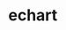 # echart

<script src="https://cdn.bootcss.com/echarts/4.1.0.rc2/echarts.min.js"></script>
<div id="main" style="width: 100%;height:100%;"></div>
<script>
    var data = {
        name: '险种',
        children: [
            {
                name: '旅意团体意外险(含武汉)',
                children: [
                    {
                        name: 'jt_accident_order.dbo.travel_accident_order(订单表)',
                        children: [
                            { name: 'tao_code(投保单号)' },
                            { name: 'tao_insurer_code(保单号)' },
                            { name: 'tao_order_type(保单类型——0是投保单、1是批单)' },
                            { name: 'tao_branch_company_id(江泰分公司ID)' },
                            { name: 'tao_branch_company_name(江泰分公司名称)' },
                            { name: 'tao_insurer_company_id(出单分公司ID)' },
                            { name: 'tao_insurer_company_name(出单分公司名称)' },
                            { name: 'tao_head_office_id(主出单总公司ID)' },
                            { name: 'tao_head_office_name(主出单公司名称)' },
                            { name: 'tao_head_office_type(出单主公司类型)' },
                            { name: 'ip_id(方案ID)' },
                            { name: 'ip_productCode(保险方案Code)' },
                            { name: 'ip_product_name(保险方案名称)' },
                            { name: 'tai_id(旅行社ID)' },
                            { name: 'tai_travel_agent_name(旅行社名称)' },
                            { name: 'tao_protected_persons(被保险人数)' },
                            { name: 'tao_effect_start_date(起保时间)' },
                            { name: 'tao_effect_end_date(止保时间)' },
                            { name: 'tao_effect_day_count(保险天数)' },
                            { name: 'tao_buy_count(购买份数)' },
                            { name: 'tao_team_number(旅行团编号)' },
                            { name: 'tao_travel_line(旅行线路)' },
                            {
                                name: 'tao_pay_typeid(支付方式)',
                                children: [
                                    { name: '1是在线支付' },
                                    { name: '2是转账支付' },
                                    { name: '3是预缴存支付' },
                                    { name: '5是支付宝支付' },
                                    { name: '6是微信支付' }
                                ]
                            },
                            { name: 'tao_pay_type(支付方式名称)' },
                            {
                                name: 'tao_pay_status(支付状态)',
                                children: [
                                    { name: '0是未支付' },
                                    { name: '1是已支付' },
                                    { name: '2是支付失败' }
                                ]
                            },
                            { name: 'tao_pay_price(支付金额)' },
                            { name: 'tao_pay_time(支付时间)' },
                            { name: 'tao_actual_pay_time(实际支付时间，已废弃)' },
                            { name: 'tao_link_man(联系人)' },
                            { name: 'tao_link_mobile(联系人电话)' },
                            { name: 'tao_scan_status(扫描件状态)' },
                            { name: 'tao_scan_filepath(扫描件路径——废弃？)' },
                            { name: 'tao_status(投保单状态)' },
                            { name: 'tao_affirm_pay' },
                            { name: 'tao_promise_discount' },
                            { name: 'tao_paytype_discount' },
                            { name: 'tao_travelduty_discount' },
                            { name: 'tao_single_person_fee' },
                            { name: 'tao_base_fee(基础保费)' },
                            { name: 'tao_total_discount' },
                            { name: 'tao_total_fee(总保费)' },
                            { name: 'tdo_submit_time(提交保单时间)' },
                            { name: 'tao_electronic_url(电子保单路径)' },
                            { name: 'tao_has_elec_url(是否生成电子保单路径)' },
                            { name: 'tao_pay_status_to_insurer(我司对保险公司支付状态)' },
                            { name: 'tao_settle_status(保险公司对我司结算状态)' },
                            { name: 'tao_send_status(向出单公司发送状态)' },
                            { name: 'tao_save_xml_result' },
                            { name: 'tao_send_count(发送次数)' },
                            { name: 'tao_IssuingDate(承保时间)' },
                            { name: 'tao_create_datetime(创建保单时间)' },
                            { name: 'tao_update_datetime(更新时间)' },
                            { name: 'tao_modify_person(修改人)' },
                            { name: 'tao_isused(是否有效：0是无效，1是有效)' },
                            { name: 'tao_insure_serial_number(保险公司返回批单号)' },
                            { name: 'tao_parent_apply_code(父级投保单号，批单才有)' },
                            { name: 'tao_insurer_validate_code' },
                            { name: 'tao_parent_one_apply_code' },
                            {
                                name: 'tao_order_change_type(投保单批改类型)',
                                children: [
                                    { name: '0是投保' },
                                    { name: '1是一般性批改' },
                                    { name: '2是批增' },
                                    { name: '3是批减' },
                                    { name: '4是契撤' },
                                    { name: '5是退保' }
                                ]
                            },
                            { name: 'tao_is_send_sms' },
                            { name: 'tao_invoice(发票抬头)' },
                            { name: 'tao_type(保单类型：1是图片保单，0是电子保单)' },
                            { name: 'tao_the_first_IssuingDate(签单时间)' },

                        ]
                    },
                    {
                        name: 'jt_accident_order.dbo.travel_accident_persons(被保人表)',
                        children: [
                            { name: 'tao_code(投保单号)' },
                            { name: 'toap_person_name(被保人名称)' },
                            { name: 'toap_credentials_type(证件类型)' },
                            { name: 'toap_person_number(证件号)' },
                            { name: 'toap_sex(性别)' },
                            { name: 'toap_person_birthday(生日)' },
                            { name: 'toap_create_datetime(添加时间)' },
                            { name: 'toap_update_datetime(编辑时间))' },
                            { name: 'toap_modify_person' },
                            { name: 'toap_isused(是否有效数据)' },
                            { name: 'toap_parent_id' },
                            { name: 'toap_picture_url' },
                            { name: 'toap_picture_url_pa' },
                            { name: 'tao_type' },
                        ]
                    },
                    { name: 'jt_travel.dbo.travel_agency_taxpayer(开票使用信息表)' }
                ]
            },
            {
                name: '赴日游专属保险（团体）',
                children: [
                    {
                        name: 'jt_order.dbo.fry_order(订单表)',
                        children: [
                            { name: 'fr_code(投保单号)' },
                            { name: 'fr_parent_code(父级投保单号)' },
                            { name: 'fr_insure_serial_number' },
                            { name: 'fr_validateCode' },
                            { name: 'fr_insurer_code(保单号)' },
                            { name: 'fr_endorse_no' },
                            { name: 'fr_order_type(保单类型)' },
                            { name: 'fr_order_change_type(投保单批单类型)' },
                            { name: 'branch_company_id(江泰分公司ID)' },
                            { name: 'branch_company_name(江泰分公司名称)' },
                            { name: 'insurer_company_pid' },
                            { name: 'insurer_company_pname' },
                            { name: 'insurer_company_cid' },
                            { name: 'insurer_company_cname' },
                            { name: 'insurer_company_aid' },
                            { name: 'insurer_company_area' },
                            { name: 'insurer_company_id(出单分公司ID)' },
                            { name: 'insurer_company_name(出单分公司名称)' },
                            { name: 'insurance_company_identify(出单总公司类型)' },
                            { name: 'head_office_id(出单总公司ID)' },
                            { name: 'head_office_name(出单总公司名称)' },
                            { name: 'tai_id(旅行社ID)' },
                            { name: 'tai_travel_agent_name(旅行社名称)' },
                            { name: 'fr_invoice(发票抬头)' },
                            { name: 'fr_link_man(联系人)' },
                            { name: 'fr_link_mobile(联系电话)' },
                            { name: 'fr_pages' },
                            { name: 'fr_travel_line(旅行线路)' },
                            { name: 'fr_team_number(旅行团编号)' },
                            { name: 'ip_id(方案ID)' },
                            { name: 'ip_product_code(方案Code)' },
                            { name: 'ip_product_name(方案名称)' },
                            { name: 'fr_effect_start_date(起始时间)' },
                            { name: 'fr_effect_end_date(止保时间)' },
                            { name: 'fr_effect_days(保险天数)' },
                            { name: 'fr_parents_count' },
                            { name: 'fr_base_fee(基础保费)' },
                            { name: 'fr_base_amount' },
                            { name: 'fr_isadd' },
                            { name: 'fr_add_fee' },
                            { name: 'fr_amount' },
                            { name: 'fr_off_amount' },
                            { name: 'fr_pay_amount' },
                            { name: 'fr_pay_typeid' },
                            { name: 'fr_pay_type' },
                            { name: 'fr_pay_status' },
                            { name: 'fr_pay_time' },
                            { name: 'fr_createtime' },
                            { name: 'fr_update_time' },
                            { name: 'fr_update_user' },
                            { name: 'fr_submit_time' },
                            { name: 'fr_trans_time' },
                            { name: 'fr_send_count' },
                            { name: 'fr_send_pdf_count' },
                            { name: 'fr_electronic_url' },
                            { name: 'fr_pay_status_to_insurer' },
                            { name: 'fr_settle_status' },
                            { name: 'fr_is_send_sms' },
                            { name: 'fr_cancel_type' },
                            { name: 'fr_ramark' },
                            { name: 'fr_status' },
                            { name: 'fr_isvalid' },
                            { name: 'fr_isUpload' },
                            { name: 'fr_upload_count' },
                            { name: 'fro_the_first_IssuingDate' },

                        ]
                    },
                    {
                        name: 'jt_order.dbo.fry_insurant(被保人表)',
                        children: [
                            { name: 'fro_code' },
                            { name: 'fri_name' },
                            { name: 'fri_card_type' },
                            { name: 'fri_card_type_name' },
                            { name: 'fri_card_no' },
                            { name: 'fri_sex' },
                            { name: 'fri_birthday' },
                            { name: 'fri_age' },
                            { name: 'fri_fee' },
                            { name: 'fri_create_time' },
                            { name: 'fri_update_time' },
                            { name: 'fri_modify_person' },
                            { name: 'fri_parent_id' },
                            { name: 'fri_isvalid' },
                        ]
                    }
                ]
            },
            {
                name: '赴台游专属保险（团体）',
                children: [
                    {
                        name: 'jt_order.dbo.fty_group_order(订单表)',
                        children: [
                            { name: 'fgo_code' },
                            { name: 'fgo_parent_code' },
                            { name: 'fgo_insure_serial_number' },
                            { name: 'fgo_validateCode' },
                            { name: 'fgo_insurer_code' },
                            { name: 'fgo_endorse_no' },
                            { name: 'fgo_order_type' },
                            { name: 'fgo_order_change_type' },
                            { name: 'branch_company_id' },
                            { name: 'branch_company_name' },
                            { name: 'insurer_company_pid' },
                            { name: 'insurer_company_pname' },
                            { name: 'insurer_company_cid' },
                            { name: 'insurer_company_cname' },
                            { name: 'insurer_company_aid' },
                            { name: 'insurer_company_area' },
                            { name: 'insurer_company_id' },
                            { name: 'insurer_company_name' },
                            { name: 'insurance_company_identify' },
                            { name: 'head_office_id' },
                            { name: 'head_office_name' },
                            { name: 'tai_id' },
                            { name: 'tai_travel_agent_name' },
                            { name: 'fgo_invoice' },
                            { name: 'fgo_link_man' },
                            { name: 'fgo_link_mobile' },
                            { name: 'fgo_pages' },
                            { name: 'fgo_travel_line' },
                            { name: 'fgo_team_number' },
                            { name: 'ip_product_code' },
                            { name: 'ip_product_name' },
                            { name: 'fgo_effect_start_date' },
                            { name: 'fgo_effect_end_date' },
                            { name: 'fgo_effect_days' },
                            { name: 'fgo_parents_count' },
                            { name: 'fgo_base_fee' },
                            { name: 'fgo_base_amount' },
                            { name: 'fgo_isadd' },
                            { name: 'fgo_add_fee' },
                            { name: 'fgo_add_amount' },
                            { name: 'fgo_amount' },
                            { name: 'fgo_off_amount' },
                            { name: 'fgo_pay_amount' },
                            { name: 'fgo_pay_typeid' },
                            { name: 'fgo_pay_type' },
                            { name: 'fgo_pay_status' },
                            { name: 'fgo_pay_time' },
                            { name: 'fgo_createtime' },
                            { name: 'fgo_update_time' },
                            { name: 'fgo_update_user' },
                            { name: 'fgo_submit_time' },
                            { name: 'fgo_trans_time' },
                            { name: 'fgo_send_count' },
                            { name: 'fgo_send_pdf_count' },
                            { name: 'fgo_electronic_url' },
                            { name: 'fgo_pay_status_to_insurer' },
                            { name: 'fgo_settle_status' },
                            { name: 'fgo_is_send_sms' },
                            { name: 'fgo_cancel_type' },
                            { name: 'fgo_ramark' },
                            { name: 'fgo_status' },
                            { name: 'fgo_isvalid' },
                            { name: 'fgo_isUpload' },
                            { name: 'fgo_upload_count' },
                            { name: 'fgo_the_first_IssuingDate' },
                        ]
                    },
                    {
                        name: 'jt_order.dbo.fty_group_insurant(被保人表)',
                        children: [
                            { name: 'fgo_code' },
                            { name: 'fgi_name' },
                            { name: 'fgi_card_type' },
                            { name: 'fgi_card_type_name' },
                            { name: 'fgi_card_no' },
                            { name: 'fgi_sex' },
                            { name: 'fgi_birthday' },
                            { name: 'fgi_age' },
                            { name: 'fgi_fee' },
                            { name: 'fgi_create_time' },
                            { name: 'fgi_update_time' },
                            { name: 'fgi_modify_person' },
                            { name: 'fgi_parent_id' },
                            { name: 'fgi_isvalid' },
                        ]
                    }
                ]
            },
            {
                name: '邮轮游专属保险',
                children: [
                    {
                        name: 'jt_order.dbo.travel_cruise_order(订单表)',
                        children: [
                            { name: 'tco_code' },
                            { name: 'tco_insure_serial_number' },
                            { name: 'tco_insurer_code' },
                            { name: 'tco_endorse_no' },
                            { name: 'tco_parent_apply_code' },
                            { name: 'tco_parent_one_apply_code' },
                            { name: 'tco_order_type' },
                            { name: 'tco_order_change_type' },
                            { name: 'tco_branch_company_id' },
                            { name: 'tco_branch_company_name' },
                            { name: 'tco_insurer_company_id' },
                            { name: 'tco_insurer_company_name' },
                            { name: 'tco_head_office_id' },
                            { name: 'tco_head_office_name' },
                            { name: 'tco_head_office_type' },
                            { name: 'ip_product_code' },
                            { name: 'ip_product_name' },
                            { name: 'tai_id' },
                            { name: 'tai_travel_agent_name' },
                            { name: 'tco_protected_persons' },
                            { name: 'tco_effect_start_date' },
                            { name: 'tco_effect_end_date' },
                            { name: 'tco_effect_day_count' },
                            { name: 'tco_retroactive_date' },
                            { name: 'tco_team_number' },
                            { name: 'tco_travel_line' },
                            { name: 'tco_cruise_no' },
                            { name: 'tco_pay_typeid' },
                            { name: 'tco_pay_type' },
                            { name: 'tco_pay_status' },
                            { name: 'tco_pay_price' },
                            { name: 'tco_pay_time' },
                            { name: 'tco_sum_amount' },
                            { name: 'tco_link_man' },
                            { name: 'tco_link_mobile' },
                            { name: 'tco_affirm_pay' },
                            { name: 'tco_submit_time' },
                            { name: 'tco_electronic_url' },
                            { name: 'tco_pay_status_to_insurer' },
                            { name: 'tco_settle_status' },
                            { name: 'tco_send_status' },
                            { name: 'tco_save_xml_result' },
                            { name: 'tco_send_count' },
                            { name: 'tco_send_policy_count' },
                            { name: 'tco_send_pdf_num' },
                            { name: 'tco_IssuingDate' },
                            { name: 'tco_create_datetime' },
                            { name: 'tco_update_datetime' },
                            { name: 'tco_modify_person' },
                            { name: 'tco_isused' },
                            { name: 'tco_invoice' },
                            { name: 'tco_is_send_sms' },
                            { name: 'tco_status' },
                            { name: 'tco_cancel_type' },
                            { name: 'tco_ramark' },
                            { name: 'tco_the_first_IssuingDate' },
                        ]
                    },
                    {
                        name: 'jt_order.dbo.travel_cruise_insurant(被保人表)',
                        children: [
                            { name: 'tco_code' },
                            { name: 'tci_name' },
                            { name: 'tci_card_type' },
                            { name: 'tci_card_type_name' },
                            { name: 'tci_card_no' },
                            { name: 'tci_sex' },
                            { name: 'tci_birthday' },
                            { name: 'tci_age' },
                            { name: 'tci_coverage' },
                            { name: 'tci_fee' },
                            { name: 'tci_create_time' },
                            { name: 'tci_update_time' },
                            { name: 'tci_modify_person' },
                            { name: 'tci_parent_id' },
                            { name: 'tci_isused' },
                        ]
                    }
                ]
            },
            {
                name: '自驾游保险',
                children: [
                    {
                        name: 'jt_order.dbo.tmi_order(订单表)',
                        children: [
                            { name: 'tmio_code' },
                            { name: 'tmio_parent_code' },
                            { name: 'tmio_insure_serial_number' },
                            { name: 'tmio_validateCode' },
                            { name: 'tmio_insurer_code' },
                            { name: 'tmio_endorse_no' },
                            { name: 'tmio_order_type' },
                            { name: 'tmio_order_change_type' },
                            { name: 'branch_company_id' },
                            { name: 'branch_company_name' },
                            { name: 'insurer_company_pid' },
                            { name: 'insurer_company_pname' },
                            { name: 'insurer_company_cid' },
                            { name: 'insurer_company_cname' },
                            { name: 'insurer_company_aid' },
                            { name: 'insurer_company_area' },
                            { name: 'insurer_company_id' },
                            { name: 'insurer_company_name' },
                            { name: 'insurance_company_identify' },
                            { name: 'head_office_id' },
                            { name: 'head_office_name' },
                            { name: 'tai_id' },
                            { name: 'tai_travel_agent_name' },
                            { name: 'tmio_invoice' },
                            { name: 'tmio_link_man' },
                            { name: 'tmio_link_mobile' },
                            { name: 'tmio_pages' },
                            { name: 'tmio_travel_line' },
                            { name: 'tmio_team_number' },
                            { name: 'ip_id' },
                            { name: 'ip_product_code' },
                            { name: 'ip_product_name' },
                            { name: 'tmio_effect_start_date' },
                            { name: 'tmio_effect_end_date' },
                            { name: 'tmio_effect_days' },
                            { name: 'tmio_parents_count' },
                            { name: 'tmio_base_fee' },
                            { name: 'tmio_base_amount' },
                            { name: 'tmio_isadd' },
                            { name: 'tmio_add_fee' },
                            { name: 'tmio_amount' },
                            { name: 'tmio_off_amount' },
                            { name: 'tmio_pay_amount' },
                            { name: 'tmio_pay_typeid' },
                            { name: 'tmio_pay_type' },
                            { name: 'tmio_pay_status' },
                            { name: 'tmio_pay_time' },
                            { name: 'tmio_createtime' },
                            { name: 'tmio_update_time' },
                            { name: 'tmio_update_user' },
                            { name: 'tmio_submit_time' },
                            { name: 'tmio_trans_time' },
                            { name: 'tmio_send_count' },
                            { name: 'tmio_send_pdf_count' },
                            { name: 'tmio_electronic_url' },
                            { name: 'tmio_pay_status_to_insurer' },
                            { name: 'tmio_settle_status' },
                            { name: 'tmio_is_send_sms' },
                            { name: 'tmio_cancel_type' },
                            { name: 'tmio_ramark' },
                            { name: 'tmio_status' },
                            { name: 'tmio_isvalid' },
                            { name: 'tmio_isUpload' },
                            { name: 'tmio_upload_count' },
                            { name: 'tmio_Type' },
                            { name: 'tmio_the_first_IssuingDate' },]
                    },
                    {
                        name: 'jt_order.dbo.tmi_insurant(被保人表)',
                        children: [
                            { name: 'tmio_code' },
                            { name: 'tmii_name' },
                            { name: 'tmii_card_type' },
                            { name: 'tmii_card_type_name' },
                            { name: 'tmii_card_no' },
                            { name: 'tmii_sex' },
                            { name: 'tmii_birthday' },
                            { name: 'tmii_age' },
                            { name: 'tmii_fee' },
                            { name: 'tmii_create_time' },
                            { name: 'tmii_update_time' },
                            { name: 'tmii_modify_person' },
                            { name: 'tmii_parent_id' },
                            { name: 'tmii_isvalid' },
                        ]
                    }
                ]
            },
            {
                name: '申根签证保险',
                children: [
                    {
                        name: 'jt_order.dbo.fey_order(订单表)',
                        children: [
                            { name: 'feo_code' },
                            { name: 'feo_parent_code' },
                            { name: 'feo_insure_serial_number' },
                            { name: 'feo_validateCode' },
                            { name: 'feo_insurer_code' },
                            { name: 'feo_endorse_no' },
                            { name: 'feo_order_type' },
                            { name: 'feo_order_change_type' },
                            { name: 'branch_company_id' },
                            { name: 'branch_company_name' },
                            { name: 'insurer_company_pid' },
                            { name: 'insurer_company_pname' },
                            { name: 'insurer_company_cid' },
                            { name: 'insurer_company_cname' },
                            { name: 'insurer_company_aid' },
                            { name: 'insurer_company_area' },
                            { name: 'insurer_company_id' },
                            { name: 'insurer_company_name' },
                            { name: 'insurance_company_identify' },
                            { name: 'head_office_id' },
                            { name: 'head_office_name' },
                            { name: 'tai_id' },
                            { name: 'tai_travel_agent_name' },
                            { name: 'feo_invoice' },
                            { name: 'feo_link_man' },
                            { name: 'feo_link_mobile' },
                            { name: 'feo_pages' },
                            { name: 'feo_travel_line' },
                            { name: 'feo_team_number' },
                            { name: 'ip_id' },
                            { name: 'ip_product_code' },
                            { name: 'ip_product_name' },
                            { name: 'feo_effect_start_date' },
                            { name: 'feo_effect_end_date' },
                            { name: 'feo_effect_days' },
                            { name: 'feo_parents_count' },
                            { name: 'feo_base_fee' },
                            { name: 'feo_base_amount' },
                            { name: 'feo_isadd' },
                            { name: 'feo_add_fee' },
                            { name: 'feo_amount' },
                            { name: 'feo_off_amount' },
                            { name: 'feo_pay_amount' },
                            { name: 'feo_pay_typeid' },
                            { name: 'feo_pay_type' },
                            { name: 'feo_pay_status' },
                            { name: 'feo_pay_time' },
                            { name: 'feo_createtime' },
                            { name: 'feo_update_time' },
                            { name: 'feo_update_user' },
                            { name: 'feo_submit_time' },
                            { name: 'feo_trans_time' },
                            { name: 'feo_send_count' },
                            { name: 'feo_send_pdf_count' },
                            { name: 'feo_electronic_url' },
                            { name: 'feo_pay_status_to_insurer' },
                            { name: 'feo_settle_status' },
                            { name: 'feo_is_send_sms' },
                            { name: 'feo_cancel_type' },
                            { name: 'feo_ramark' },
                            { name: 'feo_status' },
                            { name: 'feo_isvalid' },
                            { name: 'feo_isUpload' },
                            { name: 'feo_upload_count' },
                            { name: 'feo_the_first_IssuingDate' },
                        ]
                    },
                    {
                        name: 'jt_order.dbo.fey_insurant(被保人表)',
                        children: [
                            { name: 'feo_code' },
                            { name: 'fei_name' },
                            { name: 'fei_card_type' },
                            { name: 'fei_card_type_name' },
                            { name: 'fei_card_no' },
                            { name: 'fei_sex' },
                            { name: 'fei_birthday' },
                            { name: 'fei_age' },
                            { name: 'fei_fee' },
                            { name: 'fei_create_time' },
                            { name: 'fei_update_time' },
                            { name: 'fei_modify_person' },
                            { name: 'fei_parent_id' },
                            { name: 'fei_isvalid' },
                        ]
                    }
                ]
            },
            {
                name: '赴东南亚旅游保险',
                children: [
                    {
                        name: 'jt_order.dbo.fseay_order(订单表)',
                        children: [
                            { name: 'fseao_code' },
                            { name: 'fseao_parent_code' },
                            { name: 'fseao_insure_serial_number' },
                            { name: 'fseao_validateCode' },
                            { name: 'fseao_insurer_code' },
                            { name: 'fseao_endorse_no' },
                            { name: 'fseao_order_type' },
                            { name: 'fseao_order_change_type' },
                            { name: 'branch_company_id' },
                            { name: 'branch_company_name' },
                            { name: 'insurer_company_pid' },
                            { name: 'insurer_company_pname' },
                            { name: 'insurer_company_cid' },
                            { name: 'insurer_company_cname' },
                            { name: 'insurer_company_aid' },
                            { name: 'insurer_company_area' },
                            { name: 'insurer_company_id' },
                            { name: 'insurer_company_name' },
                            { name: 'insurance_company_identify' },
                            { name: 'head_office_id' },
                            { name: 'head_office_name' },
                            { name: 'tai_id' },
                            { name: 'tai_travel_agent_name' },
                            { name: 'fseao_invoice' },
                            { name: 'fseao_link_man' },
                            { name: 'fseao_link_mobile' },
                            { name: 'fseao_pages' },
                            { name: 'fseao_travel_line' },
                            { name: 'fseao_team_number' },
                            { name: 'ip_id' },
                            { name: 'ip_product_code' },
                            { name: 'ip_product_name' },
                            { name: 'fseao_effect_start_date' },
                            { name: 'fseao_effect_end_date' },
                            { name: 'fseao_effect_days' },
                            { name: 'fseao_parents_count' },
                            { name: 'fseao_base_fee' },
                            { name: 'fseao_base_amount' },
                            { name: 'fseao_isadd' },
                            { name: 'fseao_add_fee' },
                            { name: 'fseao_amount' },
                            { name: 'fseao_off_amount' },
                            { name: 'fseao_pay_amount' },
                            { name: 'fseao_pay_typeid' },
                            { name: 'fseao_pay_type' },
                            { name: 'fseao_pay_status' },
                            { name: 'fseao_pay_time' },
                            { name: 'fseao_createtime' },
                            { name: 'fseao_update_time' },
                            { name: 'fseao_update_user' },
                            { name: 'fseao_submit_time' },
                            { name: 'fseao_trans_time' },
                            { name: 'fseao_send_count' },
                            { name: 'fseao_send_pdf_count' },
                            { name: 'fseao_electronic_url' },
                            { name: 'fseao_pay_status_to_insurer' },
                            { name: 'fseao_settle_status' },
                            { name: 'fseao_is_send_sms' },
                            { name: 'fseao_cancel_type' },
                            { name: 'fseao_ramark' },
                            { name: 'fseao_status' },
                            { name: 'fseao_isvalid' },
                            { name: 'fseao_isUpload' },
                            { name: 'fseao_upload_count' },
                            { name: 'fseao_the_first_IssuingDate' },
                        ]
                    },
                    {
                        name: 'jt_order.dbo.fseay_insurant(被保人表)',
                        children: [
                            { name: 'fseao_code' },
                            { name: 'fseai_name' },
                            { name: 'fseai_card_type' },
                            { name: 'fseai_card_type_name' },
                            { name: 'fseai_card_no' },
                            { name: 'fseai_sex' },
                            { name: 'fseai_birthday' },
                            { name: 'fseai_age' },
                            { name: 'fseai_fee' },
                            { name: 'fseai_create_time' },
                            { name: 'fseai_update_time' },
                            { name: 'fseai_modify_person' },
                            { name: 'fseai_parent_id' },
                            { name: 'fseai_isvalid' },
                        ]
                    }
                ]
            },
            {
                name: '赴美加澳新旅游保险',
                children: [
                    {
                        name: '[jt_order].[dbo].[facan_order](订单表)', children: [
                            { name: '[facano_code](投保单号)' },
                            { name: '[facano_parent_code](父级投保单号)' },
                            { name: '[facano_insure_serial_number' },
                            { name: '[facano_validateCode' },
                            { name: '[facano_insurer_code' },
                            { name: '[facano_endorse_no' },
                            { name: '[facano_order_type' },
                            { name: '[facano_order_change_type' },
                            { name: '[branch_company_id' },
                            { name: '[branch_company_name' },
                            { name: '[insurer_company_pid' },
                            { name: '[insurer_company_pname' },
                            { name: '[insurer_company_cid' },
                            { name: '[insurer_company_cname' },
                            { name: '[insurer_company_aid' },
                            { name: '[insurer_company_area' },
                            { name: '[insurer_company_id' },
                            { name: '[insurer_company_name' },
                            { name: '[insurance_company_identify' },
                            { name: '[head_office_id' },
                            { name: '[head_office_name' },
                            { name: '[tai_id' },
                            { name: '[tai_travel_agent_name' },
                            { name: '[facano_invoice' },
                            { name: '[facano_link_man' },
                            { name: '[facano_link_mobile' },
                            { name: '[facano_pages' },
                            { name: '[facano_travel_line' },
                            { name: '[facano_team_number' },
                            { name: '[ip_id' },
                            { name: '[ip_product_code' },
                            { name: '[ip_product_name' },
                            { name: '[facano_effect_start_date' },
                            { name: '[facano_effect_end_date' },
                            { name: '[facano_effect_days' },
                            { name: '[facano_parents_count' },
                            { name: '[facano_base_fee' },
                            { name: '[facano_base_amount' },
                            { name: '[facano_isadd' },
                            { name: '[facano_add_fee' },
                            { name: '[facano_amount' },
                            { name: '[facano_off_amount' },
                            { name: '[facano_pay_amount' },
                            { name: '[facano_pay_typeid' },
                            { name: '[facano_pay_type' },
                            { name: '[facano_pay_status' },
                            { name: '[facano_pay_time' },
                            { name: '[facano_createtime' },
                            { name: '[facano_update_time' },
                            { name: '[facano_update_user' },
                            { name: '[facano_submit_time' },
                            { name: '[facano_trans_time' },
                            { name: '[facano_send_count' },
                            { name: '[facano_send_pdf_count' },
                            { name: '[facano_electronic_url' },
                            { name: '[facano_pay_status_to_insurer' },
                            { name: '[facano_settle_status' },
                            { name: '[facano_is_send_sms' },
                            { name: '[facano_cancel_type' },
                            { name: '[facano_ramark' },
                            { name: '[facano_status' },
                            { name: '[facano_isvalid' },
                            { name: '[facano_isUpload' },
                            { name: '[facano_upload_count' },
                            { name: '[facano_the_first_IssuingDate' }
                        ]
                    },
                    {
                        name: '[jt_order].[dbo].[facan_insurant](被保人表)'
                        , children: [
                            { name: 'facano_code' },
                            { name: 'facani_name' },
                            { name: 'facani_card_type' },
                            { name: 'facani_card_type_name' },
                            { name: 'facani_card_no' },
                            { name: 'facani_sex' },
                            { name: 'facani_birthday' },
                            { name: 'facani_age' },
                            { name: 'facani_fee' },
                            { name: 'facani_create_time' },
                            { name: 'facani_update_time' },
                            { name: 'facani_modify_person' },
                            { name: 'facani_parent_id' },
                            { name: 'facani_isvalid' }
                        ]
                    }
                ]
            },
            {
                name: '研学旅行专属保险',
                children: [
                    {
                        name: 'jt_order.dbo.tmi_order(订单表)',
                        children: [
                            { name: 'tmio_code' },
                            { name: 'tmio_parent_code' },
                            { name: 'tmio_insure_serial_number' },
                            { name: 'tmio_validateCode' },
                            { name: 'tmio_insurer_code' },
                            { name: 'tmio_endorse_no' },
                            { name: 'tmio_order_type' },
                            { name: 'tmio_order_change_type' },
                            { name: 'branch_company_id' },
                            { name: 'branch_company_name' },
                            { name: 'insurer_company_pid' },
                            { name: 'insurer_company_pname' },
                            { name: 'insurer_company_cid' },
                            { name: 'insurer_company_cname' },
                            { name: 'insurer_company_aid' },
                            { name: 'insurer_company_area' },
                            { name: 'insurer_company_id' },
                            { name: 'insurer_company_name' },
                            { name: 'insurance_company_identify' },
                            { name: 'head_office_id' },
                            { name: 'head_office_name' },
                            { name: 'tai_id' },
                            { name: 'tai_travel_agent_name' },
                            { name: 'tmio_invoice' },
                            { name: 'tmio_link_man' },
                            { name: 'tmio_link_mobile' },
                            { name: 'tmio_pages' },
                            { name: 'tmio_travel_line' },
                            { name: 'tmio_team_number' },
                            { name: 'ip_id' },
                            { name: 'ip_product_code' },
                            { name: 'ip_product_name' },
                            { name: 'tmio_effect_start_date' },
                            { name: 'tmio_effect_end_date' },
                            { name: 'tmio_effect_days' },
                            { name: 'tmio_parents_count' },
                            { name: 'tmio_base_fee' },
                            { name: 'tmio_base_amount' },
                            { name: 'tmio_isadd' },
                            { name: 'tmio_add_fee' },
                            { name: 'tmio_amount' },
                            { name: 'tmio_off_amount' },
                            { name: 'tmio_pay_amount' },
                            { name: 'tmio_pay_typeid' },
                            { name: 'tmio_pay_type' },
                            { name: 'tmio_pay_status' },
                            { name: 'tmio_pay_time' },
                            { name: 'tmio_createtime' },
                            { name: 'tmio_update_time' },
                            { name: 'tmio_update_user' },
                            { name: 'tmio_submit_time' },
                            { name: 'tmio_trans_time' },
                            { name: 'tmio_send_count' },
                            { name: 'tmio_send_pdf_count' },
                            { name: 'tmio_electronic_url' },
                            { name: 'tmio_pay_status_to_insurer' },
                            { name: 'tmio_settle_status' },
                            { name: 'tmio_is_send_sms' },
                            { name: 'tmio_cancel_type' },
                            { name: 'tmio_ramark' },
                            { name: 'tmio_status' },
                            { name: 'tmio_isvalid' },
                            { name: 'tmio_isUpload' },
                            { name: 'tmio_upload_count' },
                            { name: 'tmio_Type' },
                            { name: 'tmio_the_first_IssuingDate' },]
                    },
                    {
                        name: 'jt_order.dbo.tmi_insurant(被保人表)',
                        children: [
                            { name: 'tmio_code' },
                            { name: 'tmii_name' },
                            { name: 'tmii_card_type' },
                            { name: 'tmii_card_type_name' },
                            { name: 'tmii_card_no' },
                            { name: 'tmii_sex' },
                            { name: 'tmii_birthday' },
                            { name: 'tmii_age' },
                            { name: 'tmii_fee' },
                            { name: 'tmii_create_time' },
                            { name: 'tmii_update_time' },
                            { name: 'tmii_modify_person' },
                            { name: 'tmii_parent_id' },
                            { name: 'tmii_isvalid' },
                        ]
                    }
                ]
            },
            {
                name: '赴韩游保险',
                children: [
                    {
                        name: '[jt_order].[dbo].[fhy_order](订单表)', children: [
                            { name: 'fho_code' },
                            { name: 'fho_parent_code' },
                            { name: 'fho_insure_serial_number' },
                            { name: 'fho_validateCode' },
                            { name: 'fho_insurer_code' },
                            { name: 'fho_endorse_no' },
                            { name: 'fho_order_type' },
                            { name: 'fho_order_change_type' },
                            { name: 'branch_company_id' },
                            { name: 'branch_company_name' },
                            { name: 'insurer_company_pid' },
                            { name: 'insurer_company_pname' },
                            { name: 'insurer_company_cid' },
                            { name: 'insurer_company_cname' },
                            { name: 'insurer_company_aid' },
                            { name: 'insurer_company_area' },
                            { name: 'insurer_company_id' },
                            { name: 'insurer_company_name' },
                            { name: 'insurance_company_identify' },
                            { name: 'head_office_id' },
                            { name: 'head_office_name' },
                            { name: 'tai_id' },
                            { name: 'tai_travel_agent_name' },
                            { name: 'fho_invoice' },
                            { name: 'fho_link_man' },
                            { name: 'fho_link_mobile' },
                            { name: 'fho_pages' },
                            { name: 'fho_travel_line' },
                            { name: 'fho_team_number' },
                            { name: 'ip_id' },
                            { name: 'ip_product_code' },
                            { name: 'ip_product_name' },
                            { name: 'fho_effect_start_date' },
                            { name: 'fho_effect_end_date' },
                            { name: 'fho_effect_days' },
                            { name: 'fho_parents_count' },
                            { name: 'fho_base_fee' },
                            { name: 'fho_base_amount' },
                            { name: 'fho_isadd' },
                            { name: 'fho_add_fee' },
                            { name: 'fho_amount' },
                            { name: 'fho_off_amount' },
                            { name: 'fho_pay_amount' },
                            { name: 'fho_pay_typeid' },
                            { name: 'fho_pay_type' },
                            { name: 'fho_pay_status' },
                            { name: 'fho_pay_time' },
                            { name: 'fho_createtime' },
                            { name: 'fho_update_time' },
                            { name: 'fho_update_user' },
                            { name: 'fho_submit_time' },
                            { name: 'fho_trans_time' },
                            { name: 'fho_send_count' },
                            { name: 'fho_send_pdf_count' },
                            { name: 'fho_electronic_url' },
                            { name: 'fho_pay_status_to_insurer' },
                            { name: 'fho_settle_status' },
                            { name: 'fho_is_send_sms' },
                            { name: 'fho_cancel_type' },
                            { name: 'fho_ramark' },
                            { name: 'fho_status' },
                            { name: 'fho_isvalid' },
                            { name: 'fho_isUpload' },
                            { name: 'fho_upload_count' },
                            { name: 'fho_the_first_IssuingDate' }
                        ]
                    },
                    {
                        name: '[jt_order].[dbo].[fhy_insurant](被保人表)', children: [
                            { name: 'fho_code' },
                            { name: 'fhi_name' },
                            { name: 'fhi_card_type' },
                            { name: 'fhi_card_type_name' },
                            { name: 'fhi_card_no' },
                            { name: 'fhi_sex' },
                            { name: 'fhi_birthday' },
                            { name: 'fhi_age' },
                            { name: 'fhi_fee' },
                            { name: 'fhi_create_time' },
                            { name: 'fhi_update_time' },
                            { name: 'fhi_modify_person' },
                            { name: 'fhi_parent_id' },
                            { name: 'fhi_isvalid' }
                        ]
                    }
                ]
            },
            {
                name: '赴韩医美保险',
                children: [
                    {
                        name: '[jt_order].[dbo].[fkmc_order](订单表)', children: [
                            { name: 'fkmco_code' },
                            { name: 'fkmco_parent_code' },
                            { name: 'fkmco_insure_serial_number' },
                            { name: 'fkmco_validateCode' },
                            { name: 'fkmco_insurer_code' },
                            { name: 'fkmco_endorse_no' },
                            { name: 'fkmco_order_type' },
                            { name: 'fkmco_order_change_type' },
                            { name: 'branch_company_id' },
                            { name: 'branch_company_name' },
                            { name: 'insurer_company_pid' },
                            { name: 'insurer_company_pname' },
                            { name: 'insurer_company_cid' },
                            { name: 'insurer_company_cname' },
                            { name: 'insurer_company_aid' },
                            { name: 'insurer_company_area' },
                            { name: 'insurer_company_id' },
                            { name: 'insurer_company_name' },
                            { name: 'insurance_company_identify' },
                            { name: 'head_office_id' },
                            { name: 'head_office_name' },
                            { name: 'tai_id' },
                            { name: 'tai_travel_agent_name' },
                            { name: 'fkmco_invoice' },
                            { name: 'fkmco_link_man' },
                            { name: 'fkmco_link_mobile' },
                            { name: 'fkmco_pages' },
                            { name: 'fkmco_travel_line' },
                            { name: 'fkmco_team_number' },
                            { name: 'ip_id' },
                            { name: 'ip_product_code' },
                            { name: 'ip_product_name' },
                            { name: 'fkmco_effect_start_date' },
                            { name: 'fkmco_effect_end_date' },
                            { name: 'fkmco_effect_days' },
                            { name: 'fkmco_parents_count' },
                            { name: 'fkmco_base_fee' },
                            { name: 'fkmco_base_amount' },
                            { name: 'fkmco_isadd' },
                            { name: 'fkmco_add_fee' },
                            { name: 'fkmco_amount' },
                            { name: 'fkmco_off_amount' },
                            { name: 'fkmco_pay_amount' },
                            { name: 'fkmco_pay_typeid' },
                            { name: 'fkmco_pay_type' },
                            { name: 'fkmco_pay_status' },
                            { name: 'fkmco_pay_time' },
                            { name: 'fkmco_createtime' },
                            { name: 'fkmco_update_time' },
                            { name: 'fkmco_update_user' },
                            { name: 'fkmco_submit_time' },
                            { name: 'fkmco_trans_time' },
                            { name: 'fkmco_send_count' },
                            { name: 'fkmco_send_pdf_count' },
                            { name: 'fkmco_electronic_url' },
                            { name: 'fkmco_pay_status_to_insurer' },
                            { name: 'fkmco_settle_status' },
                            { name: 'fkmco_is_send_sms' },
                            { name: 'fkmco_cancel_type' },
                            { name: 'fkmco_ramark' },
                            { name: 'fkmco_status' },
                            { name: 'fkmco_isvalid' },
                            { name: 'fkmco_isUpload' },
                            { name: 'fkmco_upload_count' },
                            { name: 'fkmco_the_first_IssuingDate' }
                        ]
                    },
                    {
                        name: '[jt_order].[dbo].[fkmc_insurant](被保人表)', children: [
                            { name: 'fkmco_code' },
                            { name: 'fkmci_name' },
                            { name: 'fkmci_card_type' },
                            { name: 'fkmci_card_type_name' },
                            { name: 'fkmci_card_no' },
                            { name: 'fkmci_sex' },
                            { name: 'fkmci_birthday' },
                            { name: 'fkmci_age' },
                            { name: 'fkmci_fee' },
                            { name: 'fkmci_create_time' },
                            { name: 'fkmci_update_time' },
                            { name: 'fkmci_modify_person' },
                            { name: 'fkmci_parent_id' },
                            { name: 'fkmci_isvalid' }
                        ]
                    }
                ]
            },
            {
                name: '航空意外险',
                children: [
                    {
                        name: '[jt_order].[dbo].[air_order](订单表)', children: [
                            { name: 'ao_code' },
                            { name: 'branch_company_id' },
                            { name: 'branch_company_name' },
                            { name: 'insurer_company_id' },
                            { name: 'insurer_company_name' },
                            { name: 'product_code' },
                            { name: 'product_name' },
                            { name: 'ao_effect_start_time' },
                            { name: 'ao_effect_end_time' },
                            { name: 'ao_amount' },
                            { name: 'ao_discount' },
                            { name: 'ao_off_amount' },
                            { name: 'ao_pay_amount' },
                            { name: 'ao_paid_amount' },
                            { name: 'ao_type' },
                            { name: 'ao_status' },
                            { name: 'ao_pay_status' },
                            { name: 'ao_pay_type' },
                            { name: 'ao_pay_time' },
                            { name: 'ao_submit_time' },
                            { name: 'ao_out_time' },
                            { name: 'ao_contacter' },
                            { name: 'ao_contact_phone' },
                            { name: 'ao_push_message' },
                            { name: 'ao_pay_user' },
                            { name: 'ao_create_user_name' },
                            { name: 'ao_create_user' },
                            { name: 'ao_create_time' },
                            { name: 'ao_ramark' },
                            { name: 'ao_platform' },
                            { name: 'is_deleted' },
                            { name: 'ao_agen_number' },
                            { name: 'ao_the_first_IssuingDate' }
                        ]
                    },
                    {
                        name: '[jt_order].[dbo].[air_order_detail](保单详情表)', children: [
                            { name: 'aod_code' },
                            { name: 'ao_code' },
                            { name: 'aod_insurance_code' },
                            { name: 'aod_is_modify' },
                            { name: 'aod_electronic_url' },
                            { name: 'product_code' },
                            { name: 'product_name' },
                            { name: 'brokerage_percentage' },
                            { name: 'api_id' },
                            { name: 'aod_status' },
                            { name: 'aod_out_time' },
                            { name: 'aod_fee' },
                            { name: 'aod_pay_fee' },
                            { name: 'aod_pay_status_to_insurer' },
                            { name: 'aod_settle_status_to_insurer' },
                            { name: 'aod_send_to_insurer_num' },
                            { name: 'aod_cancel_to_insurer_num' },
                            { name: 'aod_send_return_message' },
                            { name: 'aod_cancel_return_message' },
                            { name: 'is_deleted' },
                            { name: 'aod_parent_code' }
                        ]
                    },
                    {
                        name: '[jt_order].[dbo].[air_person_info](被保险人表)', children: [
                            { name: 'api_name' },
                            { name: 'api_card_type' },
                            { name: 'api_card' },
                            { name: 'api_phone' },
                            { name: 'api_gender' },
                            { name: 'api_birthday' },
                            { name: 'ao_code' },
                            { name: 'is_deleted' },
                            { name: 'api_be_monitored_card_no' },
                            { name: 'api_is_guardian' }
                        ]
                    }
                ]
            },
            {
                name: '一日游保险',
                children: [
                    {
                        name: '[jt_order].[dbo].[yry_order](订单表)',
                        children: [
                            { name: 'yo_code(投保单号)' },
                            { name: 'yo_insurance_tb_code(保险公司返回投保单号)' },
                            { name: 'yo_insurance_code(保险公司保单号)' },
                            { name: 'yo_electronic_url(电子保单路径)' },
                            { name: 'yo_is_modify(是否是批单)' },
                            { name: 'yo_parent_code(父级投保单号)' },
                            { name: 'branch_company_id(江泰分公司ID)' },
                            { name: 'branch_company_name(江泰分公司名称)' },
                            { name: 'insurer_company_id(出单分公司ID)' },
                            { name: 'insurer_company_name(出单分公司名称)' },
                            { name: 'yo_travel_no(旅游团编号)' },
                            { name: 'yo_invoice_title(发票抬头)' },
                            { name: 'yo_insured_num(被保险人数)' },
                            { name: 'yo_list_type(电子清单)' },
                            { name: 'yo_is_uploaded(图片清单是否上传)' },
                            { name: 'product_id(保险方案Id)' },
                            { name: 'product_name(保险方案名称)' },
                            { name: 'yo_effect_start_time(起保时间)' },
                            { name: 'yo_effect_end_time(截至时间)' },
                            { name: 'yo_amount(保费)' },
                            { name: 'yo_pay_amount(实际支付保费)' },
                            { name: 'yo_paid_amount(实际支付保费)' },
                            { name: 'yo_type(投保类型)' },
                            { name: 'yo_status(投保单状态)' },
                            { name: 'yo_pay_status(支付状态)' },
                            { name: 'yo_pay_type(支付类型)' },
                            { name: 'yo_pay_time(支付时间)' },
                            { name: 'yo_submit_time(提交时间)' },
                            { name: 'yo_out_time(出单时间)' },
                            { name: 'yo_contacter(联系人)' },
                            { name: 'yo_contact_phone(联系电话)' },
                            { name: 'yo_push_message(是否接受出单短信)' },
                            { name: 'yo_pay_user(支付用户)' },
                            { name: 'yo_create_user_name(创建用户名)' },
                            { name: 'yo_create_user(用户)' },
                            { name: 'yo_create_time(创建时间)' },
                            { name: 'yo_ramark(备注)' },
                            { name: 'yo_in_send_count(发送次数)' },
                            { name: 'yo_in_receive_message(保险公司返回的出单消息)' },
                            { name: 'yo_upload_count(上传图片次数)' },
                            { name: 'yo_upload_receive_message(上传图片返回的消息)' },
                            { name: 'yo_platform(订单来源)' },
                            { name: 'is_deleted(是否删除)' },
                            { name: 'yo_electronic_status(是否生成电子保单)' },
                            { name: 'province_id(省ID)' },
                            { name: 'city_id(市ID)' },
                            { name: 'yo_pay_status_to_insurer(我司对保险公司支付状态)' },
                            { name: 'yo_settle_status_to_insurer(保险公司对我司结算状态)' },
                            { name: 'yo_the_first_IssuingDate(签单时间)' }
                        ]
                    },
                    {
                        name: '[jt_order].[dbo].[yry_order_detail](被保人表)',
                        children: [
                            {name: 'yo_code'},
                            { name: 'yod_name' },
                            { name: 'yod_card_type' },
                            { name: 'yod_card' },
                            { name: 'yod_phone' },
                            { name: 'yod_gender' },
                            { name: 'yod_birthday' },
                            { name: 'yod_type' },
                            { name: 'yod_image_url' },
                            { name: 'is_deleted' },
                            { name: 'yod_create_time' },
                        ]
                    },
                    { name: 'jt_travel.dbo.travel_agency_taxpayer(开票使用信息表)' }

                ]
            },
        ]
    }
    var myChart = echarts.init(document.getElementById('main'));
    var option = {
        tooltip: {
            trigger: 'item',
            triggerOn: 'mousemove'
        },
        series: [
            {
                type: 'tree',

                data: [data],

                top: '1%',
                left: '7%',
                bottom: '1%',
                right: '20%',

                symbolSize: 7,

                label: {
                    normal: {
                        position: 'left',
                        verticalAlign: 'middle',
                        align: 'right',
                        fontSize: 9
                    }
                },

                leaves: {
                    label: {
                        normal: {
                            position: 'right',
                            verticalAlign: 'middle',
                            align: 'left'
                        }
                    }
                },

                expandAndCollapse: true,
                animationDuration: 550,
                animationDurationUpdate: 750
            }
        ]
    };
    myChart.setOption(option);
</script>